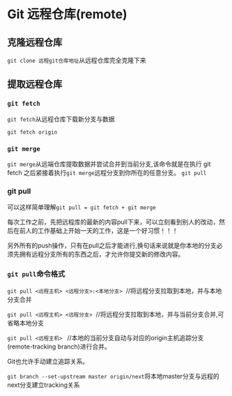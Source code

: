 
# Git 远程仓库(remote)

## 克隆远程仓库
`git clone 远程git仓库地址`从远程仓库完全克隆下来


## 提取远程仓库
### `git fetch`
`git fetch`从远程仓库下载新分支与数据
```shell
git fetch origin
```
### `git merge`
`git merge`从远端仓库提取数据并尝试合并到当前分支,该命令就是在执行 git fetch 之后紧接着执行`git merge`远程分支到你所在的任意分支。
`git pull`

### git pull 
可以这样简单理解`git pull = git fetch + git merge`

每次工作之前，先把远程库的最新的内容pull下来，可以立刻看到别人的改动，然后在前人的工作基础上开始一天的工作，这是一个好习惯！！！

另外所有的push操作，只有在pull之后才能进行,换句话来说就是你本地的分支必须先拥有远程分支所有的东西之后，才允许你提交新的修改内容。

### `git pull`命令格式
`git pull <远程主机> <远程分支>:<本地分支>`  //将远程分支拉取到本地，并与本地分支合并

`git pull <远程主机> <远程分支>`  //将远程分支拉取到本地，并与当前分支合并,可省略本地分支

`git pull <远程主机> ` //本地的当前分支自动与对应的origin主机追踪分支(remote-tracking branch)进行合并。

Git也允许手动建立追踪关系。

`git branch --set-upstream master origin/next`将本地master分支与远程的next分支建立tracking关系



